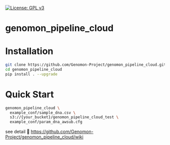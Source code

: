 [![License: GPL v3](https://img.shields.io/badge/License-GPL%20v3-blue.svg)](https://www.gnu.org/licenses/gpl-3.0)

# genomon_pipeline_cloud

# Installation

```sh
git clone https://github.com/Genomon-Project/genomon_pipeline_cloud.git
cd genomon_pipeline_cloud
pip install . --upgrade
```

# Quick Start

```sh
genomon_pipeline_cloud \
  example_conf/sample_dna.csv \
  s3://{your_bucket}/genomon_pipeline_cloud_test \
  example_conf/param_dna_awsub.cfg
```

see detail :notebook: https://github.com/Genomon-Project/genomon_pipeline_cloud/wiki
